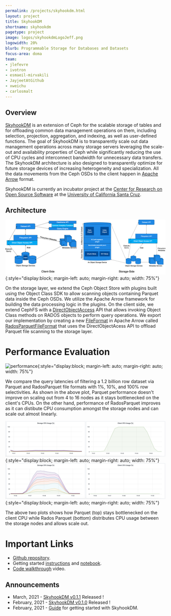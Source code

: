 ```yaml
---
permalink: /projects/skyhookdm.html
layout: project
title: SkyhookDM
shortname: skyhookdm
pagetype: project
image: logos/skyhookdmLogoJeff.png
logowidth: 20%
blurb: Programmable Storage for Databases and Datasets
focus-area: doma
team:
- jlefevre
- ivotron
- esmaeil-mirvakili
- JayjeetAtGithub
- xweichu
- carlosmalt
---
```


## Overview

[SkyhookDM](http://skyhookdm.com) is an extension of Ceph for the scalable storage of tables and for offloading common data management operations on them, including selection, projection, aggregation, and indexing, as well as user-defined functions. The goal of SkyhookDM is to transparently scale out data management operations across many storage servers leveraging the scale-out and availability properties of Ceph while significantly reducing the use of CPU cycles and interconnect bandwidth for unnecessary data transfers. The SkyhookDM architecture is also designed to transparently optimize for future storage devices of increasing heterogeneity and specialization. All the data movements from the Ceph OSDs to the client happen in [Apache Arrow](https://arrow.apache.org/) format.

SkyhookDM is currently an incubator project at the [Center for Research on Open Source Software](https://cross.ucsc.edu) at the [University of California Santa Cruz](https://ucsc.edu).

## Architecture
![SkyhookDM Architecture](/assets/images/skyhook-arch-full.png){:style="display:block; margin-left: auto; margin-right: auto; width: 75%"}

On the storage layer, we extend the Ceph Object Store with plugins built using the Object Class SDK to allow scanning objects containing Parquet data inside the Ceph OSDs. We utilize the Apache Arrow framework for building the data processing logic in the plugins. On the client side, we extend CephFS with a [DirectObjectAccess](https://github.com/uccross/arrow/blob/rados-dataset-dev/cpp/src/arrow/dataset/file_rados_parquet.h#L98) API that allows invoking Object Class methods on RADOS objects to perform query operations. We export our implementation by creating a new [FileFormat](https://github.com/uccross/arrow/blob/rados-dataset-dev/cpp/src/arrow/dataset/file_base.h#L120) in Apache Arrow called [RadosParquetFileFormat](https://github.com/uccross/arrow/blob/rados-dataset-dev/cpp/src/arrow/dataset/file_rados_parquet.cc#L77) that uses the DirectObjectAcess API to offload Parquet file scanning to the storage layer.

# Performance Evaluation
![performance](/assets/images/skyhook-latency.png){:style="display:block; margin-left: auto; margin-right: auto; width: 75%"}

We compare the query latencies of filtering a 1.2 billion row dataset via Parquet and RadosParquet file formats with 1%, 10%, and 100% row selectivities. As shown in the above plot, Parquet performance doesn't improve on scaling out from 4 to 16 nodes as it stays bottlenecked on the client's CPUs. On the other hand, performance of RadosParquet improves as it can distibute CPU consumption amongst the storage nodes and can scale out almost linearly.

![client](/assets/images/skyhook_client_cpu.png){:style="display:block; margin-left: auto; margin-right: auto; width: 75%"}
![storage](/assets/images/skyhook_storage_cpu.png){:style="display:block; margin-left: auto; margin-right: auto; width: 75%"}

The above two plots shows how Parquet (top) stays bottlenecked on the client CPU while Rados Parquet (bottom) distributes CPU usage between the storage nodes and allows scale out.

# Important Links
* [Github repository](https://github.com/uccross/arrow).
* Getting started [instructions](https://github.com/uccross/arrow/tree/rados-dataset-dev/cpp/src/arrow/adapters/arrow-rados-cls#getting-started) and [notebook](https://github.com/uccross/arrow/blob/rados-dataset-dev/cpp/src/arrow/adapters/arrow-rados-cls/docs/demo.ipynb).
* [Code walkthrough](https://www.youtube.com/watch?v=XfJsnadp18c) video.

## Announcements
* March, 2021 - [SkyhookDM v0.1.1](https://github.com/uccross/arrow/releases/tag/v0.1.1) Released !
* February, 2021 - [SkyhookDM v0.1.0](https://github.com/uccross/arrow/releases/tag/v0.1.0) Released !
* February, 2021 - [Guide](https://github.com/uccross/arrow/blob/rados-dataset-dev/cpp/src/arrow/adapters/arrow-rados-cls/README.md) for getting started with SkyhookDM.
